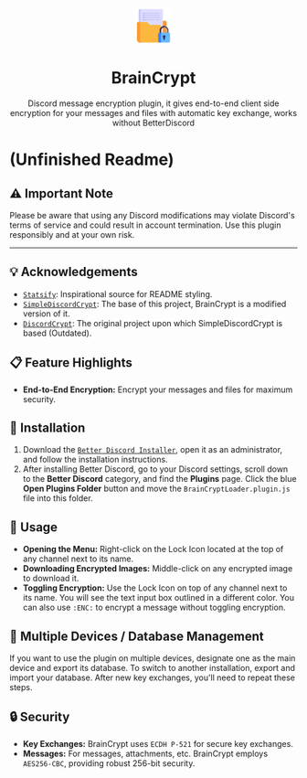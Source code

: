 <div align="center">
    <img src="./assets/icon_64x.png" alt="BrainCrypt" />
    <h1>BrainCrypt</h1>
    <p>Discord message encryption plugin, it gives end-to-end client side encryption for your messages and files with automatic key exchange, works without BetterDiscord</p>
</div>

# (Unfinished Readme)

## ⚠️ Important Note
Please be aware that using any Discord modifications may violate Discord's terms of service and could result in account termination. Use this plugin responsibly and at your own risk.

---

## 💡 Acknowledgements
- [`Statsify`]: Inspirational source for README styling.
- [`SimpleDiscordCrypt`]: The base of this project, BrainCrypt is a modified version of it.
- [`DiscordCrypt`]: The original project upon which SimpleDiscordCrypt is based (Outdated).

## 📋 Feature Highlights
- **End-to-End Encryption:** Encrypt your messages and files for maximum security.

## 🚀 Installation
1. Download the [`Better Discord Installer`], open it as an administrator, and follow the installation instructions.
2. After installing Better Discord, go to your Discord settings, scroll down to the **Better Discord** category, and find the **Plugins** page. Click the blue **Open Plugins Folder** button and move the `BrainCryptLoader.plugin.js` file into this folder.

## 🚀 Usage
- **Opening the Menu:** Right-click on the Lock Icon located at the top of any channel next to its name.
- **Downloading Encrypted Images:** Middle-click on any encrypted image to download it.
- **Toggling Encryption:** Use the Lock Icon on top of any channel next to its name. You will see the text input box outlined in a different color. You can also use `:ENC:` to encrypt a message without toggling encryption.

## 🔄 Multiple Devices / Database Management
If you want to use the plugin on multiple devices, designate one as the main device and export its database. To switch to another installation, export and import your database. After new key exchanges, you'll need to repeat these steps.

## 🔒  Security
- **Key Exchanges:** BrainCrypt uses `ECDH P-521` for secure key exchanges.
- **Messages:** For messages, attachments, etc. BrainCrypt employs `AES256-CBC`, providing robust 256-bit security.

<!-- LINKS -->
[`statsify`]: https://github.com/Statsify/statsify
[`simplediscordcrypt`]: https://gitlab.com/An0/SimpleDiscordCrypt
[`discordcrypt`]: https://gitlab.com/leogx9r/DiscordCrypt
[`better discord installer`]: https://betterdiscord.app